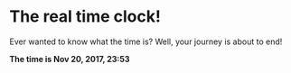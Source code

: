 # The real time clock!

Ever wanted to know what the time is? Well, your journey is about to end!

**The time is Nov 20, 2017, 23:53**
